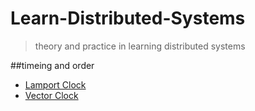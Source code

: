 # Learn-Distributed-Systems
> theory and practice in learning distributed systems

##timeing and order
  - [Lamport Clock](https://github.com/1Feng/Learn-distributed-systems/tree/master/theory/timing-and-order/Time-Clocks-and-the-Ordering-of-Events-in-a-Distributed-System)
  - [Vector Clock](https://github.com/1Feng/Learn-distributed-systems/tree/master/theory/timing-and-order/vector-clock)
